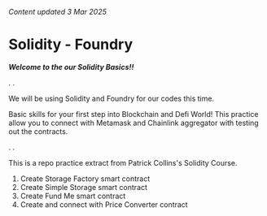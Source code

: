 _Content updated 3 Mar 2025_
# Solidity - Foundry

___Welcome to the our Solidity Basics!!___


.
.


We will be using Solidity and Foundry for our codes this time.


Basic skills for your first step into Blockchain and Defi World!
    This practice allow you to connect with Metamask and Chainlink aggregator with testing out the contracts.


.
.


This is a repo practice extract from Patrick Collins's Solidity Course.


1. Create Storage Factory smart contract
2. Create Simple Storage smart contract
3. Create Fund Me smart contract
4. Create and connect with Price Converter contract
